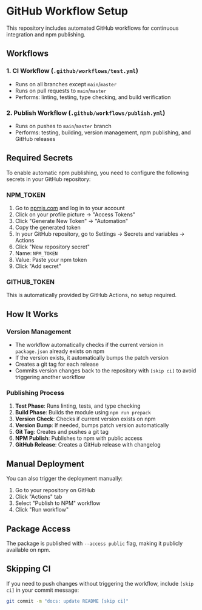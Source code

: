 # GitHub Workflow Setup

This repository includes automated GitHub workflows for continuous integration and npm publishing.

## Workflows

### 1. CI Workflow (`.github/workflows/test.yml`)
- Runs on all branches except `main`/`master`
- Runs on pull requests to `main`/`master`
- Performs: linting, testing, type checking, and build verification

### 2. Publish Workflow (`.github/workflows/publish.yml`)
- Runs on pushes to `main`/`master` branch
- Performs: testing, building, version management, npm publishing, and GitHub releases

## Required Secrets

To enable automatic npm publishing, you need to configure the following secrets in your GitHub repository:

### NPM_TOKEN
1. Go to [npmjs.com](https://npmjs.com) and log in to your account
2. Click on your profile picture → "Access Tokens"
3. Click "Generate New Token" → "Automation"
4. Copy the generated token
5. In your GitHub repository, go to Settings → Secrets and variables → Actions
6. Click "New repository secret"
7. Name: `NPM_TOKEN`
8. Value: Paste your npm token
9. Click "Add secret"

### GITHUB_TOKEN
This is automatically provided by GitHub Actions, no setup required.

## How It Works

### Version Management
- The workflow automatically checks if the current version in `package.json` already exists on npm
- If the version exists, it automatically bumps the patch version
- Creates a git tag for each release
- Commits version changes back to the repository with `[skip ci]` to avoid triggering another workflow

### Publishing Process
1. **Test Phase**: Runs linting, tests, and type checking
2. **Build Phase**: Builds the module using `npm run prepack`
3. **Version Check**: Checks if current version exists on npm
4. **Version Bump**: If needed, bumps patch version automatically
5. **Git Tag**: Creates and pushes a git tag
6. **NPM Publish**: Publishes to npm with public access
7. **GitHub Release**: Creates a GitHub release with changelog

## Manual Deployment

You can also trigger the deployment manually:
1. Go to your repository on GitHub
2. Click "Actions" tab
3. Select "Publish to NPM" workflow
4. Click "Run workflow"

## Package Access

The package is published with `--access public` flag, making it publicly available on npm.

## Skipping CI

If you need to push changes without triggering the workflow, include `[skip ci]` in your commit message:
```bash
git commit -m "docs: update README [skip ci]"
```
